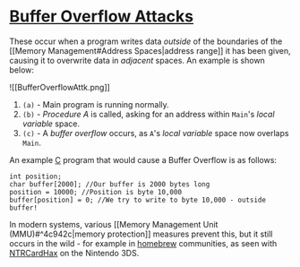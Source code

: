 # [Buffer Overflow Attacks](https://en.wikipedia.org/wiki/Buffer_overflow)

These occur when a program writes data *outside* of the boundaries of the [[Memory Management#Address Spaces|address range]] it has been given, causing it to overwrite data in *adjacent* spaces. An example is shown below:

![[BufferOverflowAttk.png]]

1) `(a)` - Main program is running normally.
2) `(b)` - *Procedure* $A$ is called, asking for an address within `Main`'s *local variable* space.
3) `(c)` - A *buffer overflow* occurs, as `A`'s  *local variable* space now overlaps `Main`.

An example [C](https://en.wikipedia.org/wiki/C_(programming_language)) program that would cause a Buffer Overflow is as follows:
```
int position;
char buffer[2000]; //Our buffer is 2000 bytes long
position = 10000; //Position is byte 10,000
buffer[position] = 0; //We try to write to byte 10,000 - outside buffer!
```

In modern systems, various [[Memory Management Unit (MMU)#^4c942c|memory protection]] measures prevent this, but it still occurs in the wild - for example in [homebrew](https://en.wikipedia.org/wiki/Homebrew_(video_games)) communities, as seen with [NTRCardHax](https://courses.csail.mit.edu/6.857/2019/project/20-Chau-Ko-Tang.pdf) on the Nintendo 3DS.